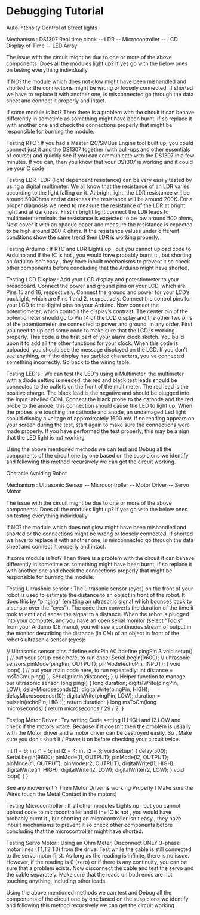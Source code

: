 # Debugging Tutorial


Auto Intensity Control of Street lights

Mechanism :
DS1307 Real time clock -- LDR -- Microcontroller -- LCD Display of Time -- LED Array

The issue with the circuit might be due to one or more of the above components.
Does all the modules light up?
If yes go with the below ones on testing everything individually

If NO? the module which does not glow might have been mishandled and shorted or the connections might be wrong or loosely connected. If shorted we have to replace it with another one, is misconnected go through the data sheet and connect it properly and intact.

If some module is hot?
Then there is a problem with the circuit it can behave differently in sometime as something might have been burnt, if so replace it with another one and check the connections properly that might be responsible for burning the module.

Testing RTC : If you had a Master I2C/SMBus Engine tool built up, you could connect just it and the DS1307 together (with pull-ups and other essentials of course) and quickly see if you can communicate with the DS1307 in a few minutes. If you can, then you know that your DS1307 is working and it could be your C code
	
Testing LDR : LDR (light dependent resistance) can be very easily tested by using a digital multimeter. We all know that the resistance of an LDR varies according to the light falling on it. At bright light, the LDR resistance will be around 500Ohms and at darkness the resistance will be around 200K. For a proper diagnosis we need to measure the resistance of the LDR at bright light and at darkness. First in bright light connect the LDR leads to multimeter terminals the resistance is expected to be low around 500 ohms, Next cover it with an opaque paper and measure the resistance is expected to be high around 200 K ohms. If the resistance values under different conditions show the same trend then LDR is working properly.
	
Testing Arduino : If RTC and LDR Lights up , but you cannot upload code to Arduino and if the IC is hot , you would have probably burnt it , but shorting an Arduino isn't easy , they have inbuilt mechanisms to prevent it so check other components before concluding that the Arduino might have shorted.

Testing LCD Display : Add your LCD display and potentiometer to your breadboard. Connect the power and ground pins on your LCD, which are Pins 15 and 16, respectively. Connect the ground and power for your LCD’s backlight, which are Pins 1 and 2, respectively. Connect the control pins for your LCD to the digital pins on your Arduino. Now connect the potentiometer, which controls the display’s contrast. The center pin of the potentiometer should go to Pin 14 of the LCD display and the other two pins of the potentiometer are connected to power and ground, in any order. First you need to upload some code to make sure that the LCD is working properly. This code is the first part of your alarm clock sketch. You build upon it to add all the other functions for your clock. When this code is uploaded, you should see the message displayed on the LCD. If you don’t see anything, or if the display has garbled characters, you’ve connected something incorrectly. Go back to the wiring table.

Testing LED's : We can test the LED's using a Multimeter, the multimeter with a diode setting is needed, the red and black test leads should be connected to the outlets on the front of the multimeter. The red lead is the positive charge. The black lead is the negative and should be plugged into the input labelled COM. Connect the black probe to the cathode and the red probe to the anode, this connection should cause the LED to light up. When the probes are touching the cathode and anode, an undamaged Led light should display a voltage of approximately 1600 mV. If no reading appears on your screen during the test, start again to make sure the connections were made properly. If you have performed the test properly, this may be a sign that the LED light is not working 
	
Using the above mentioned methods we can test and Debug all the components of the circuit one by one based on the suspicions we identify and following this method recursively we can get the circuit working.
	
	
Obstacle Avoiding Robot 

Mechanism :
Ultrasonic Sensor -- Microcontroller -- Motor Driver -- Servo Motor 

The issue with the circuit might be due to one or more of the above components.
Does all the modules light up?
If yes go with the below ones on testing everything individually

If NO? the module which does not glow might have been mishandled and shorted or the connections might be wrong or loosely connected. If shorted we have to replace it with another one, is misconnected go through the data sheet and connect it properly and intact.

If some module is hot?
Then there is a problem with the circuit it can behave differently in sometime as something might have been burnt, if so replace it with another one and check the connections properly that might be responsible for burning the module.

Testing Ultrasonic sensor : The ultrasonic sensor (eyes) on the front of your robot is used to estimate the distance to an object in front of the robot.  It does this by “pinging” (emitting an ultrasonic signal which bounces back to a sensor over the “eyes”).  The code then converts the duration of the time it took to emit and sense the signal to a distance. When the robot is plugged into your computer, and you have an open serial monitor (select “Tools” from your Arduino IDE menu), you will see a continuous stream of output in the monitor describing the distance (in CM) of an object in front of the robot’s ultrasonic sensor (eyes): 

// Ultrasonic sensor pins
#define echoPin A0
#define pingPin 3
void setup() {
// put your setup code here, to run once:
Serial.begin(9600);
// ultrasonic sensors
pinMode(pingPin, OUTPUT);
pinMode(echoPin, INPUT);
}
void loop() {
// put your main code here, to run repeatedly:
int distance = msToCm( ping() );
Serial.println(distance);
}
// Helper function to manage our ultrasonic sensor.
long ping() {
long duration;
digitalWrite(pingPin, LOW);
delayMicroseconds(2);
digitalWrite(pingPin, HIGH);
delayMicroseconds(10);
digitalWrite(pingPin, LOW);
duration = pulseIn(echoPin, HIGH);
return duration;
}
long msToCm(long microseconds) {
return microseconds / 29 / 2;
}


Testing Motor Driver : Try writing Code setting l1 HIGH and l2 LOW and check if the motors rotate. Because if it doesn't then the problem is usually with the Motor driver and a motor driver can be destroyed easily. So , Make sure you don't short it / Power it on before checking your circuit twice.

int l1 = 6;
int r1 = 5;
int l2 = 4;
int r2 = 3;
	void setup() {
  delay(500);
  Serial.begin(9600);
  pinMode(l1, OUTPUT);
  pinMode(l2, OUTPUT);
  pinMode(r1, OUTPUT);
  pinMode(r2, OUTPUT);
  digitalWrite(l1, HIGH);
  digitalWrite(r1, HIGH);
  digitalWrite(l2, LOW);
  digitalWrite(r2, LOW);
}
	void loop() {
}

See any movement ? Then Motor Driver is working Properly ( Make sure the Wires touch the Metal Contact in the motors)

Testing Microcontroller : If all other modules Lights up , but you cannot upload code to microcontroller and if the IC is hot , you would have probably burnt it , but shorting an microcontroller isn't easy , they have inbuilt mechanisms to prevent it so check other components before concluding that the microcontroller might have shorted.

Testing Servo Motor : Using an Ohm Meter, Disconnect ONLY 3-phase motor lines (T1,T2,T3) from the drive. Test while the cable is still connected to the servo motor first. As long as the reading is infinite, there is no issue. However, if the reading is 0 (zero) or if there is any continuity, you can be sure that a problem exists. Now disconnect the cable and test the servo and the cable separately. Make sure that the leads on both ends are not touching anything, including other leads.

Using the above mentioned methods we can test and Debug all the components of the circuit one by one based on the suspicions we identify and following this method recursively we can get the circuit working.

